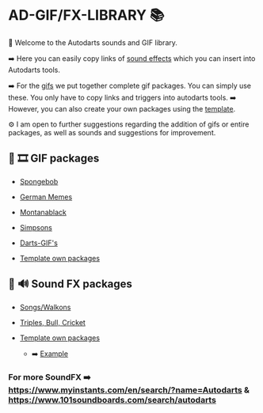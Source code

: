 # AD-GIF/FX-LIBRARY 📚
🤗 Welcome to the Autodarts sounds and GIF library. 

➡️ Here you can easily copy links of [sound effects](Sound-FX) which you can insert into Autodarts tools.

➡️ For the [gifs](gifs) we put together complete gif packages. You can simply use these. You only have to copy links and triggers into autodarts tools.
➡️ However, you can also create your own packages using the [template](gifs/template). 

⚙️ I am open to further suggestions regarding the addition of gifs or entire packages, as well as sounds and suggestions for improvement.

## 📁 🎞️ GIF packages
- [Spongebob](gifs/spongebob/spongebob.md)

- [German Memes](gifs/german-memes/german-memes.md)

- [Montanablack](gifs/Montanablack/Montanablack.md)

- [Simpsons](gifs/simpsons/simpsons.md)

- [Darts-GIF's](gifs/darts-gifs/darts-gifs.md)

- [Template own packages](gifs/template)

## 📁 🔊 Sound FX packages
- [Songs/Walkons](Sound-FX/songs/songs.md)

- [Triples, Bull, Cricket](Sound-FX/Triple/Triple.md)

- [Template own packages](Sound-FX/template)
  - ➡️ [Example](Sound-FX/example/example.md)

### For more SoundFX ➡️ https://www.myinstants.com/en/search/?name=Autodarts & https://www.101soundboards.com/search/autodarts
